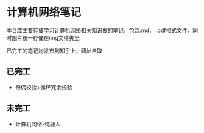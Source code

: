 # 计算机网络笔记

本仓库主要存储学习计算机网络相关知识做的笔记，包含.md， .pdf格式文件，同时图片统一存储在img文件夹里

已完工的笔记均发布到知乎上，网址自取



## 已完工

* 奇偶校验+循环冗余校验



## 未完工

* 计算机网络-纯鹿人

